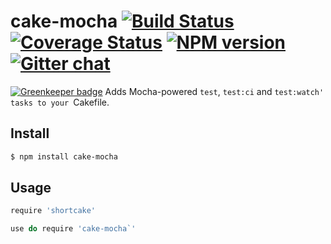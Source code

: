 # cake-mocha [![Build Status][travis-image]][travis-url] [![Coverage Status][coveralls-image]][coveralls-url] [![NPM version][npm-image]][npm-url]  [![Gitter chat][gitter-image]][gitter-url]

[![Greenkeeper badge](https://badges.greenkeeper.io/zeekay/cake-mocha.svg)](https://greenkeeper.io/)
Adds Mocha-powered `test`, `test:ci` and `test:watch' tasks to your `Cakefile.

## Install
```bash
$ npm install cake-mocha
```

## Usage
```coffee
require 'shortcake'

use do require 'cake-mocha`'
```

[travis-url]: https://travis-ci.org/zeekay/cake-mocha
[travis-image]: https://img.shields.io/travis/zeekay/cake-mocha.svg
[coveralls-url]: https://coveralls.io/r/zeekay/cake-mocha/
[coveralls-image]: https://img.shields.io/coveralls/zeekay/cake-mocha.svg
[npm-url]: https://www.npmjs.com/package/cake-moch
[npm-image]: https://img.shields.io/npm/v/cake-moch.svg
[downloads-image]: https://img.shields.io/npm/dm/cake-moch.svg
[downloads-url]: http://badge.fury.io/js/cake-mocha
[gitter-url]: https://gitter.im/zeekay/say-hi
[gitter-image]: https://img.shields.io/badge/gitter-say_hi-brightgreen.svg
